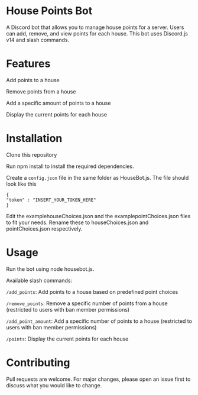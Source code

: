 # House Points Bot
A Discord bot that allows you to manage house points for a server. Users can add, remove, and view points for each house. This bot uses Discord.js v14 and slash commands.

# Features
Add points to a house

Remove points from a house

Add a specific amount of points to a house

Display the current points for each house

# Installation
Clone this repository

Run npm install to install the required dependencies.

Create a `config.json` file in the same folder as HouseBot.js.  The file should look like this
```
{
"token" : "INSERT_YOUR_TOKEN_HERE"
}
```
Edit the examplehouseChoices.json and the examplepointChoices.json files to fit your needs.  Rename these to houseChoices.json and pointChoices.json respectively.


# Usage
Run the bot using node housebot.js.

Available slash commands:

`/add_points`: Add points to a house based on predefined point choices

`/remove_points`: Remove a specific number of points from a house (restricted to users with ban member permissions)

`/add_point_amount`: Add a specific number of points to a house (restricted to users with ban member permissions)

`/points`: Display the current points for each house

# Contributing
Pull requests are welcome. For major changes, please open an issue first to discuss what you would like to change.
